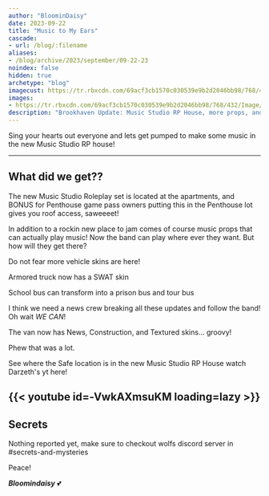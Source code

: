 ```yaml
---
author: "BloominDaisy"
date: 2023-09-22
title: "Music to My Ears"
cascade:
- url: /blog/:filename
aliases:
- /blog/archive/2023/september/09-22-23
noindex: false
hidden: true
archetype: "blog"
imagecust: https://tr.rbxcdn.com/69acf3cb1570c030539e9b2d2046bb98/768/432/Image/Png
images:
- https://tr.rbxcdn.com/69acf3cb1570c030539e9b2d2046bb98/768/432/Image/Png
description: "Brookhaven Update: Music Studio RP House, more props, and Vehicle Skins added."
---
```


Sing your hearts out everyone and lets get pumped to make some music in the new Music Studio RP house!

---

## What did we get??

The new Music Studio Roleplay set is located at the apartments, and BONUS for Penthouse game pass owners putting this in the Penthouse lot gives you roof access, saweeeet!

In addition to a rockin new place to jam comes of course music props that can actually play music! Now the band can play where ever they want. But how will they get there?

Do not fear more vehicle skins are here!



Armored truck now has a SWAT skin

School bus can transform into a prison bus and tour bus

I think we need a news crew breaking all these updates and follow the band! Oh wait _WE CAN_!

The van now has News, Construction, and Textured skins... groovy!

Phew that was a lot. 

See where the Safe location is in the new Music Studio RP House watch Darzeth's yt here!

{{< youtube id=-VwkAXmsuKM loading=lazy >}}
---


## Secrets

Nothing reported yet, make sure to checkout wolfs discord server in #secrets-and-mysteries 

Peace!

_**Bloomindaisy**_ <span class="nowrap"><span class="emojify">💕</span>